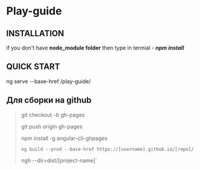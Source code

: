 # Play-guide

INSTALLATION
------------
if you don't have **node_module folder** then type in termial -
***npm install***

QUICK START
-----------
ng serve --base-href /play-guide/

Для сборки на github
-----------

>git checkout -b gh-pages
>
>git push origin gh-pages
> 
>npm install -g angular-cli-ghpages
> 
>`ng build --prod --base-href https://[username].github.io/[repo]/`
> 
>ngh --dir=dist/[project-name]`
